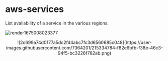 # aws-services

List availability of a service in the various regions.

![render1675008023377](https://user-images.githubusercontent.com/7364201/215338784-f0d93613-a044-4d0f-8c21-9d22e8faeaf3.gif)

<center>
![2c699a74d0177a5dc2fd4abc7fc3d6560685c048](https://user-images.githubusercontent.com/7364201/215334784-f82e6bfb-f38e-46c3-94f5-bc3226f782ab.png)
</center>
